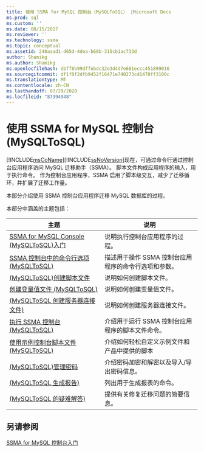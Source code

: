 ```yaml
---
title: 使用 SSMA for MySQL 控制台（MySQLToSQL） |Microsoft Docs
ms.prod: sql
ms.custom: ''
ms.date: 08/15/2017
ms.reviewer: ''
ms.technology: ssma
ms.topic: conceptual
ms.assetid: 240aaad1-d65d-4dea-b60b-315cb1ac733d
author: Shamikg
ms.author: Shamikg
ms.openlocfilehash: dbff8b99dffebdc32e3d4d7e681eccc451899016
ms.sourcegitcommit: df1f0f2dfb9452f16471e740273cd1478ff3100c
ms.translationtype: MT
ms.contentlocale: zh-CN
ms.lasthandoff: 07/29/2020
ms.locfileid: "87394948"
---
```

# <a name="working-with-ssma-for-mysql-console-mysqltosql"></a>使用 SSMA for MySQL 控制台 (MySQLToSQL)
[!INCLUDE[msCoName](../../includes/msconame_md.md)][!INCLUDE[ssNoVersion](../../includes/ssnoversion-md.md)]现在，可通过命令行通过控制台应用程序访问 MySQL 迁移助手（SSMA）。 脚本文件构成应用程序的输入，用于执行命令。 作为控制台应用程序，SSMA 启用了脚本级交互，减少了迁移循环，并扩展了迁移工作量。  
  
本部分介绍使用 SSMA 控制台应用程序迁移 MySQL 数据库的过程。  
  
本部分中涵盖的主题包括：  
  
|主题|说明|  
|-|-|  
|[SSMA for MySQL Console &#40;MySQLToSQL&#41;入门](../../ssma/mysql/getting-started-with-ssma-for-mysql-console-mysqltosql.md)|说明执行控制台应用程序的过程。|  
|[SSMA 控制台中的命令行选项 &#40;MySQLToSQL&#41;](../../ssma/mysql/command-line-options-in-ssma-console-mysqltosql.md)|描述用于操作 SSMA 控制台应用程序的命令行选项和参数。|  
|[&#40;MySQLToSQL&#41;创建脚本文件](../../ssma/mysql/creating-script-files-mysqltosql.md)|说明如何创建脚本文件。|  
|[创建变量值文件 &#40;MySQLToSQL&#41;](../../ssma/mysql/creating-variable-value-files-mysqltosql.md)|说明如何创建变量值文件。|  
|[&#40;MySQLToSQL 创建服务器连接文件&#41;](../../ssma/mysql/creating-the-server-connection-files-mysqltosql.md)|说明如何创建服务器连接文件。|  
|[执行 SSMA 控制台 &#40;MySQLToSQL&#41;](../../ssma/mysql/executing-the-ssma-console-mysqltosql.md)|介绍用于运行 SSMA 控制台应用程序的脚本文件命令。|  
|[使用示例控制台脚本文件 &#40;MySQLToSQL&#41;](../../ssma/mysql/working-with-the-sample-console-script-files-mysqltosql.md)|介绍如何轻松自定义示例文件和产品中提供的脚本|  
|[&#40;MySQLToSQL&#41;管理密码](../../ssma/mysql/managing-passwords-mysqltosql.md)|介绍密码加密和解密以及导入/导出密码信息。|  
|[&#40;MySQLToSQL 生成报告&#41;](../../ssma/mysql/generating-reports-mysqltosql.md)|列出用于生成报表的命令。|  
|[&#40;MySQLToSQL 的疑难解答&#41;](../../ssma/mysql/troubleshooting-mysqltosql.md)|提供有关修复迁移问题的简要信息。|  
  
## <a name="see-also"></a>另请参阅  
[SSMA for MySQL 控制台入门](getting-started-with-ssma-for-mysql-console-mysqltosql.md)  
  
